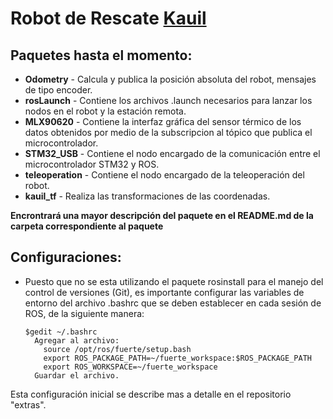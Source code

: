 Robot de Rescate [Kauil](http://www.cem.itesm.mx/cms/kauil/)
==============

Paquetes hasta el momento:
--------------

- **Odometry** - Calcula y publica la posición absoluta del robot, mensajes de tipo encoder.
- **rosLaunch** - Contiene los archivos .launch necesarios para lanzar los nodos en el robot y la estación remota.
- **MLX90620** - Contiene la interfaz gráfica del sensor térmico de los datos obtenidos por medio de la subscripcion al tópico que publica el microcontrolador.
- **STM32_USB** - Contiene el nodo encargado de la comunicación entre el microcontrolador STM32 y ROS.
- **teleoperation** - Contiene el nodo encargado de la teleoperación del robot.
- **kauil_tf** - Realiza las transformaciones de las coordenadas.  

**Encrontrará una mayor descripción del paquete en el README.md de la carpeta correspondiente al paquete**

Configuraciones:
--------------

+ Puesto que no se esta utilizando el paquete rosinstall para el manejo del control de versiones (Git), es importante configurar las variables de entorno del archivo .bashrc que se deben establecer en cada sesión de ROS, de la siguiente manera:
	
	<pre><code>$gedit ~/.bashrc
	Agregar al archivo: 
      source /opt/ros/fuerte/setup.bash
      export ROS_PACKAGE_PATH=~/fuerte_workspace:$ROS_PACKAGE_PATH
      export ROS_WORKSPACE=~/fuerte_workspace
    Guardar el archivo.</code></pre>

Esta configuración inicial se describe mas a detalle en el repositorio "extras".

